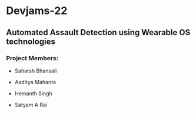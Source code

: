 # Devjams-22
## Automated Assault Detection using Wearable OS technologies

### Project Members:

 - Saharsh Bhansali
 
 - Aaditya Mahanta
 
 - Hemanth Singh
 
 - Satyam A Rai
 
